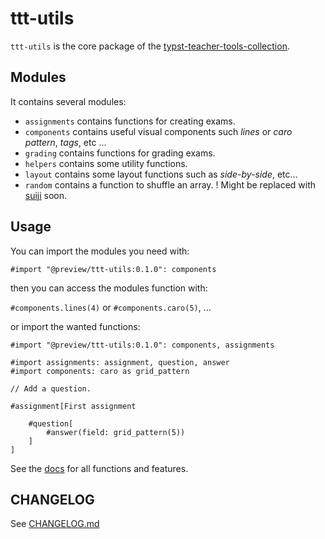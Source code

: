 # ttt-utils

`ttt-utils` is the core package of the [typst-teacher-tools-collection](https://github.com/jomaway/typst-teacher-templates).


## Modules
It contains several modules:

- `assignments` contains functions for creating exams.
- `components` contains useful visual components such _lines_ or _caro pattern_, _tags_, etc ...
- `grading` contains functions for grading exams.
- `helpers` contains some utility functions.
- `layout` contains some layout functions such as _side-by-side_, etc...
- `random` contains a function to shuffle an array. ! Might be replaced with [suiji](https://typst.app/universe/package/suiji) soon.


## Usage 

You can import the modules you need with:

```typst
#import "@preview/ttt-utils:0.1.0": components
```

then you can access the modules function with:

`#components.lines(4)` or `#components.caro(5)`, ...

or import the wanted functions:

```typst
#import "@preview/ttt-utils:0.1.0": components, assignments

#import assignments: assignment, question, answer
#import components: caro as grid_pattern

// Add a question.

#assignment[First assignment

    #question[
        #answer(field: grid_pattern(5))
    ]
]

```

See the [docs](./docs/docs.typ) for all functions and features.


## CHANGELOG 

See [CHANGELOG.md](../CHANGELOG.md)